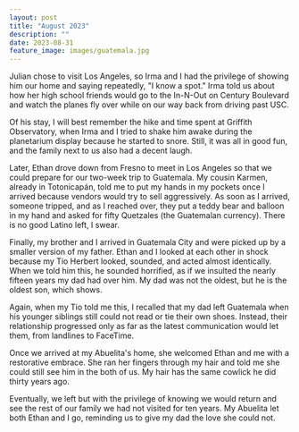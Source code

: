 ```yaml
---
layout: post
title: "August 2023"
description: ""
date: 2023-08-31
feature_image: images/guatemala.jpg
---
```


Julian chose to visit Los Angeles, so Irma and I had the privilege of showing him our home and saying repeatedly, "I know a spot." Irma told us about how her high school friends would go to the In-N-Out on Century Boulevard and watch the planes fly over while on our way back from driving past USC. 

<!--more-->

Of his stay, I will best remember the hike and time spent at Griffith Observatory, when Irma and I tried to shake him awake during the planetarium display because he started to snore. Still, it was all in good fun, and the family next to us also had a decent laugh. 

Later, Ethan drove down from Fresno to meet in Los Angeles so that we could prepare for our two-week trip to Guatemala. My cousin Karmen, already in Totonicapán, told me to put my hands in my pockets once I arrived because vendors would try to sell aggressively. As soon as I arrived, someone tripped, and as I reached over, they put a teddy bear and balloon in my hand and asked for fifty Quetzales (the Guatemalan currency). There is no good Latino left, I swear. 

Finally, my brother and I arrived in Guatemala City and were picked up by a smaller version of my father. Ethan and I looked at each other in shock because my Tio Herbert looked, sounded, and acted almost identically. When we told him this, he sounded horrified, as if we insulted the nearly fifteen years my dad had over him. My dad was not the oldest, but he is the oldest son, which shows. 

Again, when my Tio told me this, I recalled that my dad left Guatemala when his younger siblings still could not read or tie their own shoes. Instead, their relationship progressed only as far as the latest communication would let them, from landlines to FaceTime.

Once we arrived at my Abuelita's home, she welcomed Ethan and me with a restorative embrace. She ran her fingers through my hair and told me she could still see him in the both of us. My hair has the same cowlick he did thirty years ago.

Eventually, we left but with the privilege of knowing we would return and see the rest of our family we had not visited for ten years. My Abuelita let both Ethan and I go, reminding us to give my dad the love she could not. 
